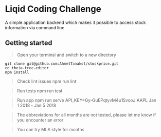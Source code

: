 # Liqid Coding Challenge

A simple application backend which makes it possible to access stock information via command line

## Getting started

> Open your terminal and switch to a new directory

    git clone git@github.com:AhmetTanakol/stockprice.git
    cd theia-tree-editor
    npm install

> Check lint issues
    npm run lint

> Run tests
    npm run test

> Run app
    npm run serve API_KEY=Gy-GuEPqtyvM4u1SvooJ AAPL Jan 1 2018 - Jan 5 2018

> The abbreviations for all months are not tested, please let me know if you encounter an error

> You can try MLA style for months